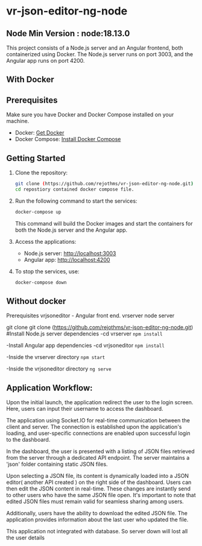 # vr-json-editor-ng-node
## Node Min Version : node:18.13.0

This project consists of a Node.js server and an Angular frontend, both containerized using Docker. The Node.js server runs on port 3003, and the Angular app runs on port 4200.

## With Docker 
## Prerequisites

Make sure you have Docker and Docker Compose installed on your machine.

- Docker: [Get Docker](https://docs.docker.com/get-docker/)
- Docker Compose: [Install Docker Compose](https://docs.docker.com/compose/install/)

## Getting Started

1. Clone the repository:

    ```bash
    git clone (https://github.com/rejothms/vr-json-editor-ng-node.git)
    cd repostiory contained docker compose file.
    ```

2. Run the following command to start the services:

    ```bash
    docker-compose up 
    ```

   This command will build the Docker images and start the containers for both the Node.js server and the Angular app.

3. Access the applications:

   - Node.js server: [http://localhost:3003](http://localhost:3003)
   - Angular app: [http://localhost:4200](http://localhost:4200)

4. To stop the services, use:

    ```bash
    docker-compose down
    ```

## Without docker
 Prerequisites
vrjsoneditor - Angular front end. 
vrserver      node server

git clone  git clone (https://github.com/rejothms/vr-json-editor-ng-node.git)
#Install Node.js server dependencies
-cd vrserver
```npm install```

-Install Angular app dependencies
-cd vrjsoneditor
```npm install```

-Inside the vrserver directory
```npm start```

-Inside the vrjsoneditor directory
```ng serve ```


## Application Workflow:

Upon the initial launch, the application redirect the user to the login screen. Here, users can input their username to access the dashboard.

The application using Socket.IO for real-time communication between the client and server. The connection is established upon the application's loading, and user-specific connections are enabled upon successful login to the dashboard.

In the dashboard, the user is presented with a listing of JSON files retrieved from the server through a dedicated API endpoint. The server maintains a 'json' folder containing static JSON files.

Upon selecting a JSON file, its content is dynamically loaded into a JSON editor( another API created ) on the right side of the dashboard. Users can then edit the JSON content in real-time. These changes are instantly send to other users who have the same JSON file open. It's important to note that edited JSON files must remain valid for seamless sharing among users.

Additionally, users have the ability to download the edited JSON file. The application provides information about the last user who updated the file.

This application not integrated with database. So server down will lost all the user details 


